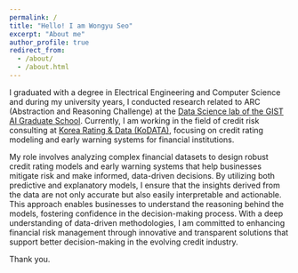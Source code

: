 ```yaml
---
permalink: /
title: "Hello! I am Wongyu Seo"
excerpt: "About me"
author_profile: true
redirect_from: 
  - /about/
  - /about.html
---
```



I graduated with a degree in Electrical Engineering and Computer Science and during my university years, I conducted research related to ARC (Abstraction and Reasoning Challenge) at the [Data Science lab of the GIST AI Graduate School](https://sundong.kim). Currently, I am working in the field of credit risk consulting at [Korea Rating & Data (KoDATA)](http://www.kodata.co.kr), focusing on credit rating modeling and early warning systems for financial institutions.

My role involves analyzing complex financial datasets to design robust credit rating models and early warning systems that help businesses mitigate risk and make informed, data-driven decisions. By utilizing both predictive and explanatory models, I ensure that the insights derived from the data are not only accurate but also easily interpretable and actionable. This approach enables businesses to understand the reasoning behind the models, fostering confidence in the decision-making process. With a deep understanding of data-driven methodologies, I am committed to enhancing financial risk management through innovative and transparent solutions that support better decision-making in the evolving credit industry.

Thank you.